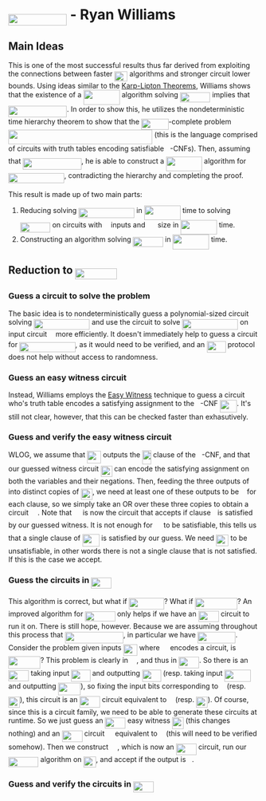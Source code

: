 # <img src="/notes/papers/tex/c464c32159fb6b1c835b3a18e61d617b.svg?invert_in_darkmode&sanitize=true" align=middle width=117.41940374999999pt height=22.831056599999986pt/> - Ryan Williams

## Main Ideas

This is one of the most successful results thus far derived from exploiting the connections between faster <img src="/notes/papers/tex/95d4aeb7638140fd70ba48c1d0a76c2d.svg?invert_in_darkmode&sanitize=true" align=middle width=25.890204449999988pt height=20.09134050000002pt/> algorithms and stronger circuit lower bounds.  Using ideas similar to the [Karp-Lipton Theorems](https://matthewkatzman.github.io/notes/background/karpLipton.html), Williams shows that the existence of a <img src="/notes/papers/tex/580d2dd5f5e10006692ef30c167f899b.svg?invert_in_darkmode&sanitize=true" align=middle width=72.96195554999998pt height=29.190975000000005pt/> algorithm solving <img src="/notes/papers/tex/e7580cf94f7e56cdc50b4caab1ea57d6.svg?invert_in_darkmode&sanitize=true" align=middle width=60.410476499999994pt height=20.09134050000002pt/> implies that <img src="/notes/papers/tex/c464c32159fb6b1c835b3a18e61d617b.svg?invert_in_darkmode&sanitize=true" align=middle width=117.41940374999999pt height=22.831056599999986pt/>.  In order to show this, he utilizes the nondeterministic time hierarchy theorem to show that the <img src="/notes/papers/tex/3262497f78af8a499e76e85f7bdb9422.svg?invert_in_darkmode&sanitize=true" align=middle width=54.42894764999999pt height=22.55708729999998pt/>-complete problem <img src="/notes/papers/tex/6bab82e097333608b39a4f0318a259f0.svg?invert_in_darkmode&sanitize=true" align=middle width=289.35310305pt height=29.190975000000005pt/> (this is the language comprised of circuits with truth tables encoding satisfiable <img src="/notes/papers/tex/5dc642f297e291cfdde8982599601d7e.svg?invert_in_darkmode&sanitize=true" align=middle width=8.219209349999991pt height=21.18721440000001pt/>-CNFs).  Then, assuming that <img src="/notes/papers/tex/94fdaf8e26e648fb2cf841509b689fa2.svg?invert_in_darkmode&sanitize=true" align=middle width=117.41940374999999pt height=22.55708729999998pt/>, he is able to construct a <img src="/notes/papers/tex/e119a75a614a5a9010358e2c22694996.svg?invert_in_darkmode&sanitize=true" align=middle width=72.2355678pt height=28.92981300000002pt/> algorithm for <img src="/notes/papers/tex/c9142515ff708cd84adf6c3fa602afce.svg?invert_in_darkmode&sanitize=true" align=middle width=112.19088374999998pt height=20.09134050000002pt/>, contradicting the hierarchy and completing the proof.

This result is made up of two main parts:

1. Reducing solving <img src="/notes/papers/tex/c9142515ff708cd84adf6c3fa602afce.svg?invert_in_darkmode&sanitize=true" align=middle width=112.19088374999998pt height=20.09134050000002pt/> in <img src="/notes/papers/tex/580d2dd5f5e10006692ef30c167f899b.svg?invert_in_darkmode&sanitize=true" align=middle width=72.96195554999998pt height=29.190975000000005pt/> time to solving <img src="/notes/papers/tex/e7580cf94f7e56cdc50b4caab1ea57d6.svg?invert_in_darkmode&sanitize=true" align=middle width=60.410476499999994pt height=20.09134050000002pt/> on circuits with <img src="/notes/papers/tex/55a049b8f161ae7cfeb0197d75aff967.svg?invert_in_darkmode&sanitize=true" align=middle width=9.86687624999999pt height=14.15524440000002pt/> inputs and <img src="/notes/papers/tex/caffed0f63065b42501fe6d23e50bbf9.svg?invert_in_darkmode&sanitize=true" align=middle width=17.132905349999987pt height=27.91243950000002pt/> size in <img src="/notes/papers/tex/580d2dd5f5e10006692ef30c167f899b.svg?invert_in_darkmode&sanitize=true" align=middle width=72.96195554999998pt height=29.190975000000005pt/> time.
2. Constructing an algorithm solving <img src="/notes/papers/tex/e7580cf94f7e56cdc50b4caab1ea57d6.svg?invert_in_darkmode&sanitize=true" align=middle width=60.410476499999994pt height=20.09134050000002pt/> in <img src="/notes/papers/tex/580d2dd5f5e10006692ef30c167f899b.svg?invert_in_darkmode&sanitize=true" align=middle width=72.96195554999998pt height=29.190975000000005pt/> time.

## Reduction to <img src="/notes/papers/tex/a80f5ecaa8042cd91d0c3c3d8c2a99b0.svg?invert_in_darkmode&sanitize=true" align=middle width=83.74385084999999pt height=22.55708729999998pt/>

### Guess a circuit to solve the problem

The basic idea is to nondeterministically guess a polynomial-sized circuit solving <img src="/notes/papers/tex/c9142515ff708cd84adf6c3fa602afce.svg?invert_in_darkmode&sanitize=true" align=middle width=112.19088374999998pt height=20.09134050000002pt/> and use the circuit to solve <img src="/notes/papers/tex/c9142515ff708cd84adf6c3fa602afce.svg?invert_in_darkmode&sanitize=true" align=middle width=112.19088374999998pt height=20.09134050000002pt/> on input circuit <img src="/notes/papers/tex/332cc365a4987aacce0ead01b8bdcc0b.svg?invert_in_darkmode&sanitize=true" align=middle width=9.39498779999999pt height=14.15524440000002pt/> more efficiently.  It doesn't immediately help to guess a circuit for <img src="/notes/papers/tex/c9142515ff708cd84adf6c3fa602afce.svg?invert_in_darkmode&sanitize=true" align=middle width=112.19088374999998pt height=20.09134050000002pt/>, as it would need to be verified, and an <img src="/notes/papers/tex/44ef1114da486eb37eea5ad4706dcb1a.svg?invert_in_darkmode&sanitize=true" align=middle width=38.03635109999999pt height=22.55708729999998pt/> protocol does not help without access to randomness.

### Guess an easy witness circuit

Instead, Williams employs the [Easy Witness](https://matthewkatzman.github.io/notes/papers/easyWitness.html) technique to guess a circuit who's truth table encodes a satisfying assignment to the <img src="/notes/papers/tex/5dc642f297e291cfdde8982599601d7e.svg?invert_in_darkmode&sanitize=true" align=middle width=8.219209349999991pt height=21.18721440000001pt/>-CNF <img src="/notes/papers/tex/083da1124b81d709f20f2575ae9138c3.svg?invert_in_darkmode&sanitize=true" align=middle width=34.06973294999999pt height=24.65753399999998pt/>.  It's still not clear, however, that this can be checked faster than exhasutively.

### Guess and verify the easy witness circuit

WLOG, we assume that <img src="/notes/papers/tex/8d41ab09ae7be76584ba0a0206c3aaae.svg?invert_in_darkmode&sanitize=true" align=middle width=27.843647699999988pt height=24.65753399999998pt/> outputs the <img src="/notes/papers/tex/2816079e0c533ee8a8148e5215141fe3.svg?invert_in_darkmode&sanitize=true" align=middle width=18.06055514999999pt height=27.91243950000002pt/> clause of the <img src="/notes/papers/tex/5dc642f297e291cfdde8982599601d7e.svg?invert_in_darkmode&sanitize=true" align=middle width=8.219209349999991pt height=21.18721440000001pt/>-CNF, and that our guessed witness circuit <img src="/notes/papers/tex/829155081bfc81fe0e227bcb9d85f0ec.svg?invert_in_darkmode&sanitize=true" align=middle width=22.979505449999987pt height=22.465723500000017pt/> can encode the satisfying assignment on both the variables and their negations.  Then, feeding the three outputs of <img src="/notes/papers/tex/332cc365a4987aacce0ead01b8bdcc0b.svg?invert_in_darkmode&sanitize=true" align=middle width=9.39498779999999pt height=14.15524440000002pt/> into distinct copies of <img src="/notes/papers/tex/829155081bfc81fe0e227bcb9d85f0ec.svg?invert_in_darkmode&sanitize=true" align=middle width=22.979505449999987pt height=22.465723500000017pt/>, we need at least one of these outputs to be <img src="/notes/papers/tex/034d0a6be0424bffe9a6e7ac9236c0f5.svg?invert_in_darkmode&sanitize=true" align=middle width=8.219209349999991pt height=21.18721440000001pt/> for each clause, so we simply take an OR over these three copies to obtain a circuit <img src="/notes/papers/tex/78ec2b7008296ce0561cf83393cb746d.svg?invert_in_darkmode&sanitize=true" align=middle width=14.06623184999999pt height=22.465723500000017pt/>.  Note that <img src="/notes/papers/tex/78ec2b7008296ce0561cf83393cb746d.svg?invert_in_darkmode&sanitize=true" align=middle width=14.06623184999999pt height=22.465723500000017pt/> is now the circuit that accepts if clause <img src="/notes/papers/tex/77a3b857d53fb44e33b53e4c8b68351a.svg?invert_in_darkmode&sanitize=true" align=middle width=5.663225699999989pt height=21.68300969999999pt/> is satisfied by our guessed witness.  It is not enough for <img src="/notes/papers/tex/78ec2b7008296ce0561cf83393cb746d.svg?invert_in_darkmode&sanitize=true" align=middle width=14.06623184999999pt height=22.465723500000017pt/> to be satisfiable, this tells us that a single clause of <img src="/notes/papers/tex/083da1124b81d709f20f2575ae9138c3.svg?invert_in_darkmode&sanitize=true" align=middle width=34.06973294999999pt height=24.65753399999998pt/> is satisfied by our guess.  We need <img src="/notes/papers/tex/b87e77f2609be78cb2c53d79f3503c69.svg?invert_in_darkmode&sanitize=true" align=middle width=25.02517214999999pt height=22.465723500000017pt/> to be unsatisfiable, in other words there is not a single clause that is not satisfied.  If this is the case we accept.

### Guess the circuits in <img src="/notes/papers/tex/28eff24ac0d17d1a919fe192b1b915f7.svg?invert_in_darkmode&sanitize=true" align=middle width=41.072846099999985pt height=22.55708729999998pt/>

This algorithm is correct, but what if <img src="/notes/papers/tex/e277ee1a6069bf8e89ce6e831dee12d8.svg?invert_in_darkmode&sanitize=true" align=middle width=70.55897144999999pt height=22.831056599999986pt/>?  What if <img src="/notes/papers/tex/a17cf7a047e98b90d06031b49d9b3654.svg?invert_in_darkmode&sanitize=true" align=middle width=84.96538379999998pt height=22.831056599999986pt/>?  An improved algorithm for <img src="/notes/papers/tex/e7580cf94f7e56cdc50b4caab1ea57d6.svg?invert_in_darkmode&sanitize=true" align=middle width=60.410476499999994pt height=20.09134050000002pt/> only helps if we have an <img src="/notes/papers/tex/28eff24ac0d17d1a919fe192b1b915f7.svg?invert_in_darkmode&sanitize=true" align=middle width=41.072846099999985pt height=22.55708729999998pt/> circuit to run it on.  There is still hope, however.  Because we are assuming throughout this process that <img src="/notes/papers/tex/94fdaf8e26e648fb2cf841509b689fa2.svg?invert_in_darkmode&sanitize=true" align=middle width=117.41940374999999pt height=22.55708729999998pt/>, in particular we have <img src="/notes/papers/tex/ee60ed589a44cddcdae677571b9630b6.svg?invert_in_darkmode&sanitize=true" align=middle width=75.91278089999999pt height=22.55708729999998pt/>.  Consider the problem given inputs <img src="/notes/papers/tex/916f0679823642ab7562419206bfad75.svg?invert_in_darkmode&sanitize=true" align=middle width=27.966501749999992pt height=22.465723500000017pt/> where <img src="/notes/papers/tex/9b325b9e31e85137d1de765f43c0f8bc.svg?invert_in_darkmode&sanitize=true" align=middle width=12.92464304999999pt height=22.465723500000017pt/> encodes a circuit, is <img src="/notes/papers/tex/f4272b724bec57f9e86ef14d41800725.svg?invert_in_darkmode&sanitize=true" align=middle width=64.49611739999999pt height=24.65753399999998pt/>?  This problem is clearly in <img src="/notes/papers/tex/a4cf30090cf9c69b2183d5a7e2b9e77c.svg?invert_in_darkmode&sanitize=true" align=middle width=12.92230829999999pt height=22.55708729999998pt/>, and thus in <img src="/notes/papers/tex/28eff24ac0d17d1a919fe192b1b915f7.svg?invert_in_darkmode&sanitize=true" align=middle width=41.072846099999985pt height=22.55708729999998pt/>.  So there is an <img src="/notes/papers/tex/28eff24ac0d17d1a919fe192b1b915f7.svg?invert_in_darkmode&sanitize=true" align=middle width=41.072846099999985pt height=22.55708729999998pt/> taking input <img src="/notes/papers/tex/7392a8cd69b275fa1798ef94c839d2e0.svg?invert_in_darkmode&sanitize=true" align=middle width=38.135511149999985pt height=24.65753399999998pt/> and outputting <img src="/notes/papers/tex/7392a8cd69b275fa1798ef94c839d2e0.svg?invert_in_darkmode&sanitize=true" align=middle width=38.135511149999985pt height=24.65753399999998pt/> (resp. taking input <img src="/notes/papers/tex/d685be28f5dbcb008288cbc1f5d54d45.svg?invert_in_darkmode&sanitize=true" align=middle width=52.54192019999999pt height=24.65753399999998pt/> and outputting <img src="/notes/papers/tex/9cfa87d83204231f2cfadae5dc6a7189.svg?invert_in_darkmode&sanitize=true" align=middle width=45.236040299999985pt height=24.65753399999998pt/>), so fixing the input bits corresponding to <img src="/notes/papers/tex/332cc365a4987aacce0ead01b8bdcc0b.svg?invert_in_darkmode&sanitize=true" align=middle width=9.39498779999999pt height=14.15524440000002pt/> (resp. <img src="/notes/papers/tex/829155081bfc81fe0e227bcb9d85f0ec.svg?invert_in_darkmode&sanitize=true" align=middle width=22.979505449999987pt height=22.465723500000017pt/>), this circuit is an <img src="/notes/papers/tex/28eff24ac0d17d1a919fe192b1b915f7.svg?invert_in_darkmode&sanitize=true" align=middle width=41.072846099999985pt height=22.55708729999998pt/> circuit equivalent to <img src="/notes/papers/tex/332cc365a4987aacce0ead01b8bdcc0b.svg?invert_in_darkmode&sanitize=true" align=middle width=9.39498779999999pt height=14.15524440000002pt/> (resp. <img src="/notes/papers/tex/829155081bfc81fe0e227bcb9d85f0ec.svg?invert_in_darkmode&sanitize=true" align=middle width=22.979505449999987pt height=22.465723500000017pt/>).  Of course, since this is a circuit family, we need to be able to generate these circuits at runtime.  So we just guess an <img src="/notes/papers/tex/28eff24ac0d17d1a919fe192b1b915f7.svg?invert_in_darkmode&sanitize=true" align=middle width=41.072846099999985pt height=22.55708729999998pt/> easy witness <img src="/notes/papers/tex/55de7c977d70e96604c7d89b724a45b7.svg?invert_in_darkmode&sanitize=true" align=middle width=22.979505449999987pt height=24.7161288pt/> (this changes nothing) and an <img src="/notes/papers/tex/28eff24ac0d17d1a919fe192b1b915f7.svg?invert_in_darkmode&sanitize=true" align=middle width=41.072846099999985pt height=22.55708729999998pt/> circuit <img src="/notes/papers/tex/aca94dc4280088e4b15ee4be41751fd0.svg?invert_in_darkmode&sanitize=true" align=middle width=13.18495034999999pt height=24.7161288pt/> equivalent to <img src="/notes/papers/tex/332cc365a4987aacce0ead01b8bdcc0b.svg?invert_in_darkmode&sanitize=true" align=middle width=9.39498779999999pt height=14.15524440000002pt/> (this will need to be verified somehow).  Then we construct <img src="/notes/papers/tex/78ec2b7008296ce0561cf83393cb746d.svg?invert_in_darkmode&sanitize=true" align=middle width=14.06623184999999pt height=22.465723500000017pt/>, which is now an <img src="/notes/papers/tex/28eff24ac0d17d1a919fe192b1b915f7.svg?invert_in_darkmode&sanitize=true" align=middle width=41.072846099999985pt height=22.55708729999998pt/> circuit, run our <img src="/notes/papers/tex/e7580cf94f7e56cdc50b4caab1ea57d6.svg?invert_in_darkmode&sanitize=true" align=middle width=60.410476499999994pt height=20.09134050000002pt/> algorithm on <img src="/notes/papers/tex/b87e77f2609be78cb2c53d79f3503c69.svg?invert_in_darkmode&sanitize=true" align=middle width=25.02517214999999pt height=22.465723500000017pt/>, and accept if the output is <img src="/notes/papers/tex/29632a9bf827ce0200454dd32fc3be82.svg?invert_in_darkmode&sanitize=true" align=middle width=8.219209349999991pt height=21.18721440000001pt/>.

### Guess and verify the circuits in <img src="/notes/papers/tex/28eff24ac0d17d1a919fe192b1b915f7.svg?invert_in_darkmode&sanitize=true" align=middle width=41.072846099999985pt height=22.55708729999998pt/>

